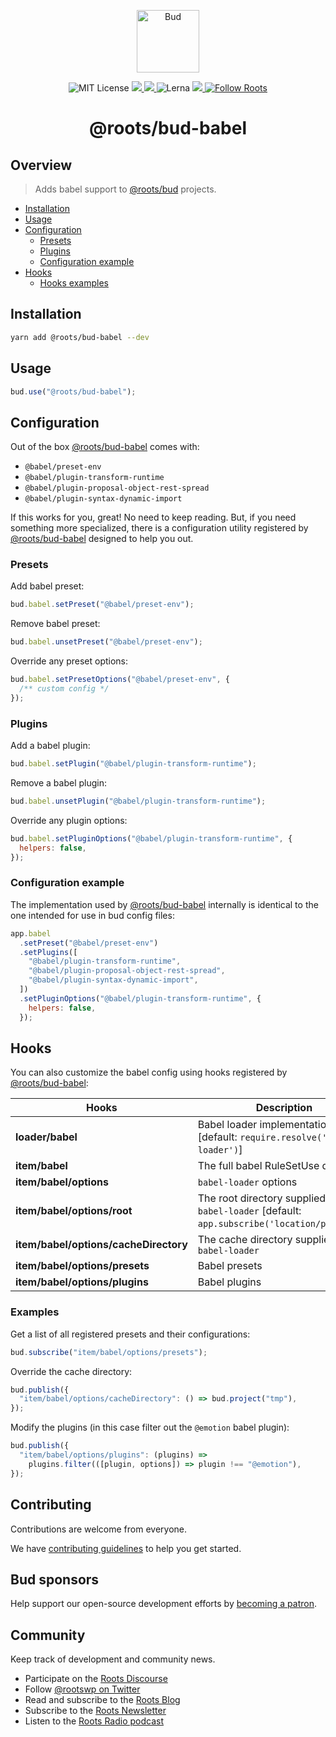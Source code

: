 <p align="center">
  <img alt="Bud" src="https://cdn.roots.io/app/uploads/logo-bud.svg" height="100">
</p>

<p align="center">
  <img alt="MIT License" src="https://img.shields.io/github/license/roots/bud?color=%23525ddc&style=flat-square">
  <a href="https://www.npmjs.com/package/roots/bud-babel">
    <img src="https://img.shields.io/npm/v/roots/bud-babel.svg?color=%23525ddc&style=flat-square" />
  </a>
  <a href="https://codeclimate.com/github/roots/bud-support/maintainability">
    <img src="https://img.shields.io/codeclimate/maintainability/roots/bud-support?color=%23525ddc&style=flat-square" />
  </a>
  <img alt="Lerna" src="https://img.shields.io/github/lerna-json/v/roots/bud?color=%23525ddc&style=flat-square">
  <a href="Typescript" src="https://github.com/roots/bud/tree/stable/typings">
    <img src="https://img.shields.io/badge/typings-%40roots%2Fbud--typings-%23525ddc" />
  </a>
  <a href="https://twitter.com/rootswp">
    <img alt="Follow Roots" src="https://img.shields.io/twitter/follow/rootswp.svg?color=%23525ddc&style=flat-square" />
  </a>
</p>

<h1 align="center">
  <strong>@roots/bud-babel</strong>
</h1>

## Overview

> Adds babel support to [@roots/bud]([[base]]/README.md) projects.

- [Installation](#Installation)
- [Usage](#usage)
- [Configuration](#configuration)
  - [Presets](#presets)
  - [Plugins](#plugins)
  - [Configuration example](#configuration-example)
- [Hooks](#hooks)
  - [Hooks examples](#Examples)

## Installation

```sh
yarn add @roots/bud-babel --dev
```

## Usage

```js
bud.use("@roots/bud-babel");
```

## Configuration

Out of the box [@roots/bud-babel]([[base]]/packages/@roots/bud-babel) comes with:

- `@babel/preset-env`
- `@babel/plugin-transform-runtime`
- `@babel/plugin-proposal-object-rest-spread`
- `@babel/plugin-syntax-dynamic-import`

If this works for you, great! No need to keep reading. But, if you need something more specialized, there is a configuration utility registered by [@roots/bud-babel]([[base]]/packages/@roots/bud-babel) designed to help you out.

### Presets

Add babel preset:

```js
bud.babel.setPreset("@babel/preset-env");
```

Remove babel preset:

```js
bud.babel.unsetPreset("@babel/preset-env");
```

Override any preset options:

```js
bud.babel.setPresetOptions("@babel/preset-env", {
  /** custom config */
});
```

### Plugins

Add a babel plugin:

```js
bud.babel.setPlugin("@babel/plugin-transform-runtime");
```

Remove a babel plugin:

```js
bud.babel.unsetPlugin("@babel/plugin-transform-runtime");
```

Override any plugin options:

```js
bud.babel.setPluginOptions("@babel/plugin-transform-runtime", {
  helpers: false,
});
```

### Configuration example

The implementation used by [@roots/bud-babel]([[base]]/packages/@roots/bud-babel) internally is identical to the one intended for use in bud config files:

```js
app.babel
  .setPreset("@babel/preset-env")
  .setPlugins([
    "@babel/plugin-transform-runtime",
    "@babel/plugin-proposal-object-rest-spread",
    "@babel/plugin-syntax-dynamic-import",
  ])
  .setPluginOptions("@babel/plugin-transform-runtime", {
    helpers: false,
  });
```

## Hooks

You can also customize the babel config using hooks registered by [@roots/bud-babel]([[base]]/packages/@roots/bud-babel):

| Hooks                                 | Description                                                                                   |
| ------------------------------------- | --------------------------------------------------------------------------------------------- |
| **loader/babel**                      | Babel loader implementation \[default: `require.resolve('babel-loader')`]                     |
| **item/babel**                        | The full babel RuleSetUse definition                                                          |
| **item/babel/options**                | `babel-loader` options                                                                        |
| **item/babel/options/root**           | The root directory supplied to `babel-loader` \[default: `app.subscribe('location/project')`] |
| **item/babel/options/cacheDirectory** | The cache directory supplied to `babel-loader`                                                |
| **item/babel/options/presets**        | Babel presets                                                                                 |
| **item/babel/options/plugins**        | Babel plugins                                                                                 |

### Examples

Get a list of all registered presets and their configurations:

```js
bud.subscribe("item/babel/options/presets");
```

Override the cache directory:

```js
bud.publish({
  "item/babel/options/cacheDirectory": () => bud.project("tmp"),
});
```

Modify the plugins (in this case filter out the `@emotion` babel plugin):

```js
bud.publish({
  "item/babel/options/plugins": (plugins) =>
    plugins.filter(([plugin, options]) => plugin !== "@emotion"),
});
```

## Contributing

Contributions are welcome from everyone.

We have [contributing guidelines](https://github.com/roots/guidelines/blob/master/CONTRIBUTING.md) to help you get started.

## Bud sponsors

Help support our open-source development efforts by [becoming a patron](https://www.patreon.com/rootsdev).

## Community

Keep track of development and community news.

- Participate on the [Roots Discourse](https://discourse.roots.io/)
- Follow [@rootswp on Twitter](https://twitter.com/rootswp)
- Read and subscribe to the [Roots Blog](https://roots.io/blog/)
- Subscribe to the [Roots Newsletter](https://roots.io/subscribe/)
- Listen to the [Roots Radio podcast](https://roots.io/podcast/)
